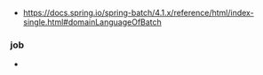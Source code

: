 * https://docs.spring.io/spring-batch/4.1.x/reference/html/index-single.html#domainLanguageOfBatch
### job
* 

